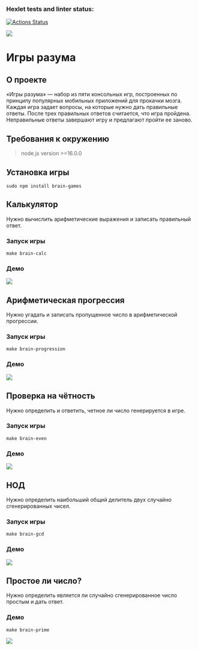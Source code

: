 ### Hexlet tests and linter status:
[![Actions Status](https://github.com/Lazy-Donut/frontend-project-44/workflows/hexlet-check/badge.svg)](https://github.com/Lazy-Donut/frontend-project-44/actions)

<a href="https://codeclimate.com/github/Lazy-Donut/frontend-project-44/maintainability"><img src="https://api.codeclimate.com/v1/badges/45c92fa7965423f4297d/maintainability" /></a>
# Игры разума

## О проекте

«Игры разума» — набор из пяти консольных игр, построенных по принципу популярных мобильных приложений для прокачки мозга. Каждая игра задает вопросы, на которые нужно дать правильные ответы. После трех правильных ответов считается, что игра пройдена. Неправильные ответы завершают игру и предлагают пройти ее заново.

## Требования к окружению

>node.js version >=16.0.0

## Установка игры

```
sudo npm install brain-games
```

## Калькулятор

Нужно вычислить арифметические выражения и записать правильный ответ.

### Запуск игры

```
make brain-calc
```
### Демо

<a href="https://asciinema.org/a/xqyAOXLJeIIocCS1CKzticC4C" target="_blank"><img src="https://asciinema.org/a/xqyAOXLJeIIocCS1CKzticC4C.svg" /></a>

## Арифметическая прогрессия

Нужно угадать и записать пропущенное число в арифметической прогрессии.

### Запуск игры

```
make brain-progression
```
### Демо

<a href="https://asciinema.org/a/KyZ29ZpiBr8yhoxlNSGqjJEDO" target="_blank"><img src="https://asciinema.org/a/KyZ29ZpiBr8yhoxlNSGqjJEDO.svg" /></a>

## Проверка на чётность

Нужно определить и ответить, четное ли число генерируется в игре.

### Запуск игры

```
make brain-even
```
### Демо

<a href="https://asciinema.org/a/oCEuCeMhImjIo7sMYvAjZsleW" target="_blank"><img src="https://asciinema.org/a/oCEuCeMhImjIo7sMYvAjZsleW.svg" /></a>

## НОД

Нужно определить наибольший общий делитель двух случайно сгенерированных чисел.

### Запуск игры

```
make brain-gcd
```
### Демо

<a href="https://asciinema.org/a/PHKMeijFU2eSdhfbGaG2AVfYa" target="_blank"><img src="https://asciinema.org/a/PHKMeijFU2eSdhfbGaG2AVfYa.svg" /></a>

## Простое ли число?

Нужно определить является ли случайно сгенерированное число простым и дать ответ.

### Демо

```
make brain-prime
```

<a href="https://asciinema.org/a/bko9ZgdYwdrVCUY9Lf5uEg82e" target="_blank"><img src="https://asciinema.org/a/bko9ZgdYwdrVCUY9Lf5uEg82e.svg" /></a>

